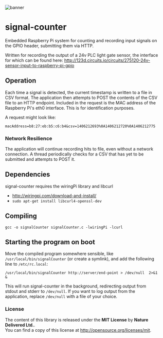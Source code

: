 ![banner](https://cloud.githubusercontent.com/assets/1314694/14457766/df8e98bc-00a4-11e6-8936-bba6cd26709f.jpg)

# signal-counter 


Embedded Raspberry Pi system for counting and recording input signals on the GPIO header, submitting them via HTTP.

Written for recording the output of a 24v PLC light gate sensor, the interface for which can be found here: http://123d.circuits.io/circuits/275120-24v-sensor-input-to-raspberry-pi-gpio

## Operation
Each time a signal is detected, the current timestamp is written to a file in CSV format. The application then attempts to POST the contents of the CSV file to an HTTP endpoint. Included in the request is the MAC address of the Raspberry Pi's eth0 interface. This is for identification purposes.

A request might look like:

`macAddress=b8:27:eb:b5:c6:b4&csv=1406212693%0A1406212720%0A1406212775`

### Network Resilience

The application will continue recording hits to file, even without a network connection. A thread periodically checks for a CSV that has yet to be submitted and attempts to POST it.

## Dependencies
signal-counter requires the wiringPi library and libcurl

- http://wiringpi.com/download-and-install/
- `sudo apt-get install libcurl4-openssl-dev`

## Compiling
`gcc -o signalCounter signalCounter.c -lwiringPi -lcurl`

## Starting the program on boot
Move the compiled program somewhere sensible, like `/usr/local/bin/signalCounter` (or create a symlink), and add the following line to `/etc/rc.local`:

`/usr/local/bin/signalCounter http://server/end-point > /dev/null  2>&1 &`

This will run signal-counter in the background, redirecting output from stdout and stderr to `/dev/null`. If you want to log output from the application, replace `/dev/null` with a file of your choice.

### License
The content of this library is released under the **MIT License** by
**Nature Delivered Ltd.**.<br/> You can find a copy of this license at http://opensource.org/licenses/mit.
